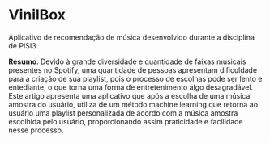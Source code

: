# VinilBox

Aplicativo de recomendação de música desenvolvido durante a disciplina de PISI3.

**Resumo**: Devido à grande diversidade e quantidade de faixas musicais presentes no Spotify, uma quantidade de pessoas apresentam dificuldade para a criação de sua playlist, pois o processo de escolhas pode ser lento e entediante, o que torna uma forma de entretenimento algo desagradável. Este artigo apresenta uma aplicativo que após a escolha de uma música amostra do usuário, utiliza de um método machine learning que retorna ao usuário uma playlist personalizada de acordo com a música amostra escolhida pelo usuário, proporcionando assim praticidade e facilidade nesse processo.
